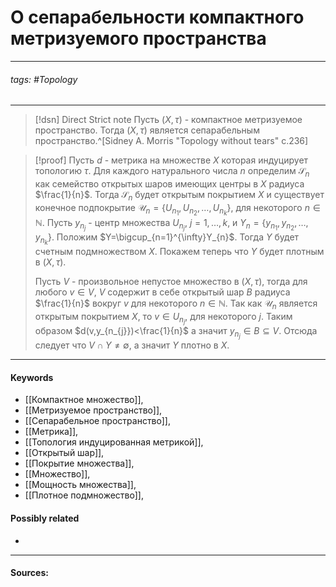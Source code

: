 # О сепарабельности компактного метризуемого пространства
***
###### tags: #Topology  
***
>[!dsn] Direct Strict note
>Пусть $(X,\tau)$ - компактное метризуемое пространство. Тогда $(X,\tau)$ является сепарабельным пространство.^[Sidney A. Morris "Topology without tears" с.236]


>[!proof]
>Пусть $d$ - метрика на множестве $X$ которая индуцирует топологию $\tau$. Для каждого натурального числа $n$ определим $\mathcal{S}_{n}$ как семейство открытых шаров имеющих центры в $X$ радиуса $\frac{1}{n}$. Тогда $\mathcal{S}_{n}$  будет открытым покрытием $X$ и существует конечное подпокрытие $\mathcal{U}_{n}=\left\{U_{n_{1}},U_{n_{2}},\dots,U_{n_{k}}\right\}$, для некоторого $n\in\mathbb{N}$. Пусть $y_{n_{j}}$ - центр множества $U_{n_{j}}$, $j=1,\dots,k$, и $Y_{n}=\{y_{n_{1}},y_{n_{2}},\dots,y_{n_{k}}\}$. Положим $Y=\bigcup_{n=1}^{\infty}Y_{n}$. Тогда $Y$ будет счетным подмножеством $X$. Покажем теперь что $Y$ будет плотным в $(X,\tau)$.
>
>Пусть $V$ - произвольное непустое множество в $(X,\tau)$, тогда для любого $v\in V$, $V$ содержит в себе открытый шар $B$ радиуса $\frac{1}{n}$ вокруг $v$ для некоторого $n\in\mathbb{N}$. Так как $\mathcal{U}_{n}$ является открытым покрытием $X$, то $v\in U_{n_{j}}$, для некоторого $j$. Таким образом $d(v,y_{n_{j}})<\frac{1}{n}$ а значит $y_{n_{j}}\in B\subseteq V$. Отсюда следует что $V\cap Y\ne\emptyset$, а значит $Y$ плотно в $X$.

***
#### Keywords
- [[Компактное множество]],
- [[Метризуемое пространство]],
- [[Сепарабельное пространство]],
- [[Метрика]],
- [[Топология индуцированная метрикой]],
- [[Открытый шар]],
- [[Покрытие множества]],
- [[Множество]],
- [[Мощность множества]],
- [[Плотное подмножество]],
#### Possibly related
- 
***
#### Sources: